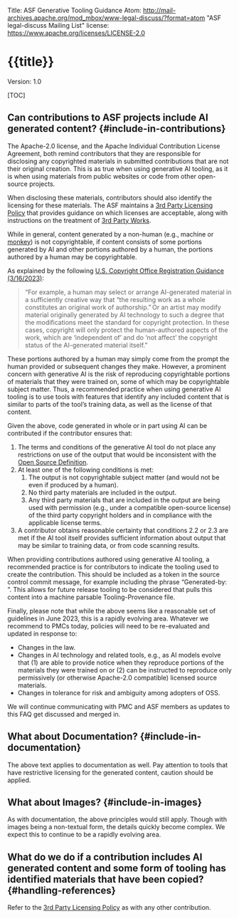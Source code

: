 Title: ASF Generative Tooling Guidance
Atom: http://mail-archives.apache.org/mod_mbox/www-legal-discuss/?format=atom "ASF legal-discuss Mailing List"
license: https://www.apache.org/licenses/LICENSE-2.0

# {{title}}
Version: 1.0

[TOC]

## Can contributions to ASF projects include AI generated content? {#include-in-contributions}

The Apache-2.0 license, and the Apache Individual Contribution License Agreement, both remind contributors that they are responsible for disclosing any copyrighted materials in submitted contributions that are not their original creation. This is as true when using generative AI tooling, as it is when using materials from public websites or code from other open-source projects.

When disclosing these materials, contributors should also identify the licensing for these materials. The ASF maintains a [3rd Party Licensing Policy](/legal/resolved.html) that provides guidance on which licenses are acceptable, along with instructions on the treatment of [3rd Party Works](/legal/src-headers.html#3party).

While in general, content generated by a non-human (e.g., machine or [monkey](https://en.wikipedia.org/wiki/Monkey_selfie_copyright_dispute)) is not copyrightable, if content consists of some portions generated by AI and other portions authored by a human, the portions authored by a human may be copyrightable. 

As explained by the following [U.S. Copyright Office Registration Guidance (3/16/2023)](https://www.federalregister.gov/documents/2023/03/16/2023-05321/copyright-registration-guidance-works-containing-material-generated-by-artificial-intelligence): 

>  “For example, a human may select or arrange AI-generated material in a sufficiently creative way that “the resulting work as a whole constitutes an original work of authorship.” Or an artist may modify material originally generated by AI technology to such a degree that the modifications meet the standard for copyright protection. In these cases, copyright will only protect the human-authored aspects of the work, which are ‘independent of’ and do ‘not affect’ the copyright status of the AI-generated material itself.” 

These portions authored by a human may simply come from the prompt the human provided or subsequent changes they make. However, a prominent concern with generative AI is the risk of reproducing copyrightable portions of materials that they were trained on, some of which may be copyrightable subject matter. Thus, a recommended practice when using generative AI tooling is to use tools with features that identify any included content that is similar to parts of the tool’s training data, as well as the license of that content.

Given the above, code generated in whole or in part using AI can be contributed if the contributor ensures that:

1. The terms and conditions of the generative AI tool do not place any restrictions on use of the output that would be inconsistent with the [Open Source Definition](https://opensource.org/osd/).
2. At least one of the following conditions is met:
    1. The output is not copyrightable subject matter (and would not be even if produced by a human).
    2. No third party materials are included in the output.
    3. Any third party materials that are included in the output are being used with permission (e.g., under a compatible open-source license) of the third party copyright holders and in compliance with the applicable license terms.
3. A contributor obtains reasonable certainty that conditions 2.2 or 2.3 are met if the AI tool itself provides sufficient information about output that may be similar to training data, or from code scanning results.

When providing contributions authored using generative AI tooling, a recommended practice is for contributors to indicate the tooling used to create the contribution. This should be included as a token in the source control commit message, for example including the phrase “Generated-by: <Name of Tool> <Version>”. This allows for future release tooling to be considered that pulls this content into a machine parsable Tooling-Provenance file.

Finally, please note that while the above seems like a reasonable set of guidelines in June 2023, this is a rapidly evolving area. Whatever we recommend to PMCs today, policies will need to be re-evaluated and updated in response to:

- Changes in the law.
- Changes in AI technology and related tools, e.g., as AI models evolve that (1) are able to provide notice when they reproduce portions of the materials they were trained on or (2) can be instructed to reproduce only permissively (or otherwise Apache-2.0 compatible) licensed source materials.
- Changes in tolerance for risk and ambiguity among adopters of OSS.

We will continue communicating with PMC and ASF members as updates to this FAQ get discussed and merged in.

## What about Documentation? {#include-in-documentation}
The above text applies to documentation as well. Pay attention to tools that have restrictive licensing for the generated content, caution should be applied.

## What about Images? {#include-in-images}
As with documentation, the above principles would still apply. Though with images being a non-textual form, the details quickly become complex. We expect this to continue to be a rapidly evolving area.

## What do we do if a contribution includes AI generated content and some form of tooling has identified materials that have been copied? {#handling-references}
Refer to the [3rd Party Licensing Policy](/legal/resolved.html) as with any other contribution.
